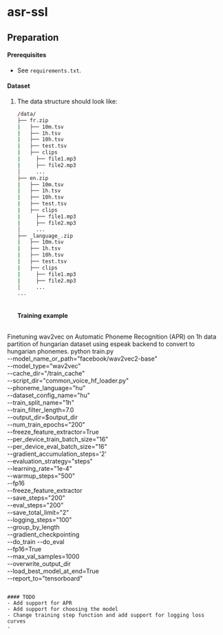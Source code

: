 # asr-ssl

## Preparation

#### Prerequisites

- See `requirements.txt`.

#### Dataset

1. The data structure should look like:

   ```bash
   /data/
   ├── fr.zip
   |   ├── 10m.tsv
   |   ├── 1h.tsv
   |   ├── 10h.tsv
   |   ├── test.tsv
   |   ├── clips
   |     ├── file1.mp3
   |     ├── file2.mp3
   │     ...
   ├── en.zip
   |   ├── 10m.tsv
   |   ├── 1h.tsv
   |   ├── 10h.tsv
   |   ├── test.tsv
   |   ├── clips
   |     ├── file1.mp3
   |     ├── file2.mp3
   │     ...
   ├── _language_.zip
   |   ├── 10m.tsv
   |   ├── 1h.tsv
   |   ├── 10h.tsv
   |   ├── test.tsv
   |   ├── clips
   |     ├── file1.mp3
   |     ├── file2.mp3
   │     ...
   ...
       
   ```
   #### Training example
   
   ```
Finetuning wav2vec on Automatic Phoneme Recognition (APR) on 1h data partition of hungarian dataset using espeak backend to convert to hungarian phonemes. 
python train.py \
    --model_name_or_path="facebook/wav2vec2-base" \
    --model_type="wav2vec" \
    --cache_dir="/train_cache" \
    --script_dir="common_voice_hf_loader.py" \
    --phoneme_language="hu" \
    --dataset_config_name="hu"\
    --train_split_name="1h" \
    --train_filter_length=7.0 \
    --output_dir=$output_dir \
    --num_train_epochs="200" \
    --freeze_feature_extractor=True \
    --per_device_train_batch_size="16" \
    --per_device_eval_batch_size="16" \
    --gradient_accumulation_steps='2'\
    --evaluation_strategy="steps" \
    --learning_rate="1e-4" \
    --warmup_steps="500" \
    --fp16 \
    --freeze_feature_extractor \
    --save_steps="200" \
    --eval_steps="200" \
    --save_total_limit="2" \
    --logging_steps="100" \
    --group_by_length \
    --gradient_checkpointing \
    --do_train --do_eval \
    --fp16=True \
    --max_val_samples=1000 \
    --overwrite_output_dir \
    --load_best_model_at_end=True \
    --report_to="tensorboard"
   ```
   
   #### TODO
   - Add support for APR
   - Add support for choosing the model
   - Change training step function and add support for logging loss curves
   - 
